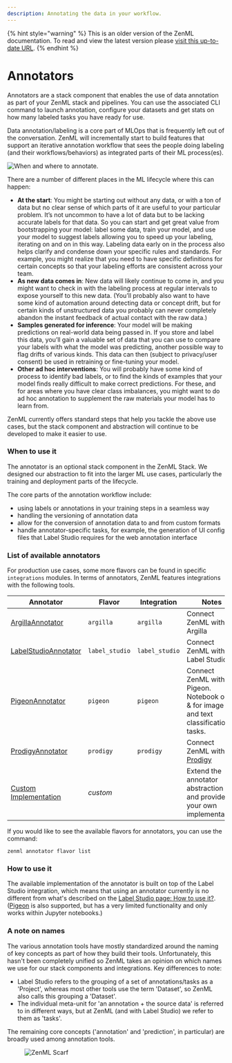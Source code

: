 ```yaml
---
description: Annotating the data in your workflow.
---
```


{% hint style="warning" %}
This is an older version of the ZenML documentation. To read and view the latest version please [visit this up-to-date URL](https://docs.zenml.io).
{% endhint %}


# Annotators

Annotators are a stack component that enables the use of data annotation as part of your ZenML stack and pipelines. You
can use the associated CLI command to launch annotation, configure your datasets and get stats on how many labeled tasks
you have ready for use.

Data annotation/labeling is a core part of MLOps that is frequently left out of the conversation. ZenML will
incrementally start to build features that support an iterative annotation workflow that sees the people doing
labeling (and their workflows/behaviors) as integrated parts of their ML process(es).

![When and where to annotate.](../../.gitbook/assets/annotation-when-where.png)

There are a number of different places in the ML lifecycle where this can happen:

* **At the start**: You might be starting out without any data, or with a ton of data but no clear sense of which parts
  of it are useful to your particular problem. It’s not uncommon to have a lot of data but to be lacking accurate labels
  for that data. So you can start and get great value from bootstrapping your model: label some data, train your model,
  and use your model to suggest labels allowing you to speed up your labeling, iterating on and on in this way. Labeling
  data early on in the process also helps clarify and condense down your specific rules and standards. For example, you
  might realize that you need to have specific definitions for certain concepts so that your labeling efforts are
  consistent across your team.
* **As new data comes in**: New data will likely continue to come in, and you might want to check in with the labeling
  process at regular intervals to expose yourself to this new data. (You’ll probably also want to have some kind of
  automation around detecting data or concept drift, but for certain kinds of unstructured data you probably can never
  completely abandon the instant feedback of actual contact with the raw data.)
* **Samples generated for inference**: Your model will be making predictions on real-world data being passed in. If you
  store and label this data, you’ll gain a valuable set of data that you can use to compare your labels with what the
  model was predicting, another possible way to flag drifts of various kinds. This data can then (subject to
  privacy/user consent) be used in retraining or fine-tuning your model.
* **Other ad hoc interventions**: You will probably have some kind of process to identify bad labels, or to find the
  kinds of examples that your model finds really difficult to make correct predictions. For these, and for areas where
  you have clear class imbalances, you might want to do ad hoc annotation to supplement the raw materials your model has
  to learn from.

ZenML currently offers standard steps that help you tackle the above use cases, but the stack component and abstraction
will continue to be developed to make it easier to use.

### When to use it

The annotator is an optional stack component in the ZenML Stack. We designed our abstraction to fit into the larger ML
use cases, particularly the training and deployment parts of the lifecycle.

The core parts of the annotation workflow include:

* using labels or annotations in your training steps in a seamless way
* handling the versioning of annotation data
* allow for the conversion of annotation data to and from custom formats
* handle annotator-specific tasks, for example, the generation of UI config files that Label Studio requires for the web
  annotation interface

### List of available annotators

For production use cases, some more flavors can be found in specific `integrations` modules. In terms of annotators,
ZenML features integrations with the following tools.

| Annotator                               | Flavor         | Integration    | Notes                                                                |
|-----------------------------------------|----------------|----------------|----------------------------------------------------------------------|
| [ArgillaAnnotator](argilla.md)           | `argilla`       | `argilla`       | Connect ZenML with Argilla                                             |
| [LabelStudioAnnotator](label-studio.md) | `label_studio` | `label_studio` | Connect ZenML with Label Studio                                      |
| [PigeonAnnotator](pigeon.md) | `pigeon` | `pigeon` | Connect ZenML with Pigeon. Notebook only & for image and text classification tasks.      |
| [ProdigyAnnotator](prodigy.md)           | `prodigy`       | `prodigy`       | Connect ZenML with [Prodigy](https://prodi.gy/)                                             |
| [Custom Implementation](custom.md)      | _custom_       |                | Extend the annotator abstraction and provide your own implementation |

If you would like to see the available flavors for annotators, you can use the command:

```shell
zenml annotator flavor list
```

### How to use it

The available implementation of the annotator is built on top of the Label
Studio integration, which means that using an annotator currently is no
different from what's described on the [Label Studio page: How to use
it?](label-studio.md#how-do-you-use-it). ([Pigeon](pigeon.md) is also supported, but has a
very limited functionality and only works within Jupyter notebooks.)

### A note on names

The various annotation tools have mostly standardized around the naming of key concepts as part of how they build their
tools. Unfortunately, this hasn't been completely unified so ZenML takes an opinion on which names we use for our stack
components and integrations. Key differences to note:

* Label Studio refers to the grouping of a set of annotations/tasks as a 'Project', whereas most other tools use the
  term 'Dataset', so ZenML also calls this grouping a 'Dataset'.
* The individual meta-unit for 'an annotation + the source data' is referred to in different ways, but at ZenML (and
  with Label Studio) we refer to them as 'tasks'.

The remaining core concepts ('annotation' and 'prediction', in particular) are broadly used among annotation tools.

<!-- For scarf -->
<figure><img alt="ZenML Scarf" referrerpolicy="no-referrer-when-downgrade" src="https://static.scarf.sh/a.png?x-pxid=f0b4f458-0a54-4fcd-aa95-d5ee424815bc" /></figure>
